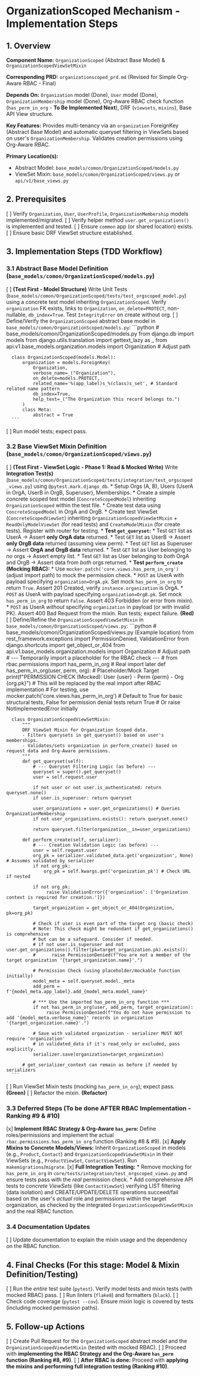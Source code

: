 # OrganizationScoped Mechanism - Implementation Steps

## 1. Overview

**Component Name:**
`OrganizationScoped` (Abstract Base Model) & `OrganizationScopedViewSetMixin`

**Corresponding PRD:**
`organizationscoped_prd.md` (Revised for Simple Org-Aware RBAC - Final)

**Depends On:**
`Organization` model (Done), `User` model (Done), `OrganizationMembership` model (Done), Org-Aware RBAC check function (`has_perm_in_org` - **To Be Implemented Next**), DRF (`viewsets`, `mixins`), Base API View structure.

**Key Features:**
Provides multi-tenancy via an `organization` ForeignKey (Abstract Base Model) and automatic queryset filtering in ViewSets based on user's `OrganizationMembership`. Validates creation permissions using Org-Aware RBAC.

**Primary Location(s):**
*   Abstract Model: `base_models/comon/OrganizationScoped/models.py`
*   ViewSet Mixin: `base_models/comon/OrganizationScoped/views.py` or `api/v1/base_views.py`

## 2. Prerequisites

[ ] Verify `Organization`, `User`, `UserProfile`, `OrganizationMembership` models implemented/migrated.
[ ] Verify helper method `user.get_organizations()` is implemented and tested.
[ ] Ensure `common` app (or shared location) exists.
[ ] Ensure basic DRF ViewSet structure established.

## 3. Implementation Steps (TDD Workflow)

  ### 3.1 Abstract Base Model Definition (`base_models/comon/OrganizationScoped/models.py`)

  [ ] **(Test First - Model Structure)** Write Unit Tests (`base_models/comon/OrganizationScoped/tests/test_orgscoped_model.py`) using a concrete test model inheriting `OrganizationScoped`. Verify `organization` FK exists, links to `Organization`, `on_delete=PROTECT`, non-nullable, `db_index=True`. Test `IntegrityError` on create without org.
  [ ] Define/Verify the `OrganizationScoped` abstract base model in `base_models/comon/OrganizationScoped/models.py`:
      ```python
      # base_models/comon/OrganizationScoped/models.py
      from django.db import models
      from django.utils.translation import gettext_lazy as _
      from api.v1.base_models.organization.models import Organization # Adjust path

      class OrganizationScoped(models.Model):
          organization = models.ForeignKey(
              Organization,
              verbose_name=_("Organization"),
              on_delete=models.PROTECT,
              related_name='%(app_label)s_%(class)s_set', # Standard related name pattern
              db_index=True,
              help_text=_("The Organization this record belongs to.")
          )
          class Meta:
              abstract = True
      ```
  [ ] Run model tests; expect pass.

  ### 3.2 Base ViewSet Mixin Definition (`base_models/comon/OrganizationScoped/views.py`)

  [ ] **(Test First - ViewSet Logic - Phase 1: Read & Mocked Write)**
      Write **Integration Test(s)** (`base_models/comon/OrganizationScoped/tests/integration/test_orgscoped_views.py`) using `@pytest.mark.django_db`.
      *   Setup Orgs (A, B), Users (UserA in OrgA, UserB in OrgB, Superuser), Memberships.
      *   Create a simple concrete scoped test model (`ConcreteScopedModel`) inheriting `OrganizationScoped` within the test file.
      *   Create test data using `ConcreteScopedModel` in OrgA and OrgB.
      *   Create test ViewSet (`ConcreteScopedViewSet`) inheriting `OrganizationScopedViewSetMixin` + `ReadOnlyModelViewSet` (for read tests) and `CreateModelMixin` (for create tests). Register with router for testing.
      *   **Test `get_queryset`:**
          *   Test `GET` list as UserA -> Assert **only OrgA data** returned.
          *   Test `GET` list as UserB -> Assert **only OrgB data** returned (assuming view perm).
          *   Test `GET` list as Superuser -> Assert **OrgA and OrgB data** returned.
          *   Test `GET` list as User belonging to *no* orgs -> Assert empty list.
          *   Test `GET` list as User belonging to *both* OrgA and OrgB -> Assert data from *both* orgs returned.
      *   **Test `perform_create` (Mocking RBAC):**
          *   Use `mocker.patch('core.views.has_perm_in_org')` (adjust import path) to mock the permission check.
          *   `POST` as UserA with payload specifying `organization=OrgA.pk`. Set mock `has_perm_in_org` to return `True`. Assert 201 Created, verify `instance.organization` is OrgA.
          *   `POST` as UserA with payload specifying `organization=OrgB.pk`. Set mock `has_perm_in_org` to return `False`. Assert 403 Forbidden (or error from mixin).
          *   `POST` as UserA *without* specifying `organization` in payload (or with invalid PK). Assert 400 Bad Request from the mixin.
      Run tests; expect failure. **(Red)**
  [ ] Define/Refine the `OrganizationScopedViewSetMixin` in `base_models/comon/OrganizationScoped/views.py`:
      ```python
      # base_models/comon/OrganizationScoped/views.py (Example location)
      from rest_framework.exceptions import PermissionDenied, ValidationError
      from django.shortcuts import get_object_or_404
      from api.v1.base_models.organization.models import Organization # Adjust path
      # --- Temporarily import a placeholder for the RBAC check ---
      # from rbac.permissions import has_perm_in_org # Real import later
      def has_perm_in_org(user, perm, org): # Placeholder/Mock Target
          print(f"PERMISSION CHECK (Mocked): User {user} - Perm {perm} - Org {org.pk}")
          # This will be replaced by the real import after RBAC implementation
          # For testing, use mocker.patch('core.views.has_perm_in_org')
          # Default to True for basic structural tests, False for permission denial tests
          return True # Or raise NotImplementedError initially

      class OrganizationScopedViewSetMixin:
          """
          DRF ViewSet Mixin for Organization Scoped data.
          - Filters querysets in get_queryset() based on user's memberships.
          - Validates/sets organization in perform_create() based on request data and Org-Aware permissions.
          """
          def get_queryset(self):
              # --- Queryset Filtering Logic (as before) ---
              queryset = super().get_queryset()
              user = self.request.user

              if not user or not user.is_authenticated: return queryset.none()
              if user.is_superuser: return queryset

              user_organizations = user.get_organizations() # Queries OrganizationMembership
              if not user_organizations.exists(): return queryset.none()

              return queryset.filter(organization__in=user_organizations)

          def perform_create(self, serializer):
              # --- Creation Validation Logic (as before) ---
              user = self.request.user
              org_pk = serializer.validated_data.get('organization', None) # Assumes validated by serializer
              if not org_pk:
                  org_pk = self.kwargs.get('organization_pk') # Check URL if nested

              if not org_pk:
                   raise ValidationError({'organization': ['Organization context is required for creation.']})

              target_organization = get_object_or_404(Organization, pk=org_pk)

              # Check if user is even part of the target org (basic check)
              # Note: This check might be redundant if get_organizations() is comprehensive
              # but can be a safeguard. Consider if needed.
              # if not user.is_superuser and not user.get_organizations().filter(pk=target_organization.pk).exists():
              #      raise PermissionDenied(f"You are not a member of the target organization '{target_organization.name}'.")

              # Permission Check (using placeholder/mockable function initially)
              model_meta = self.queryset.model._meta
              add_perm = f'{model_meta.app_label}.add_{model_meta.model_name}'

              # *** Use the imported has_perm_in_org function ***
              if not has_perm_in_org(user, add_perm, target_organization):
                   raise PermissionDenied(f"You do not have permission to add '{model_meta.verbose_name}' records in organization '{target_organization.name}'.")

              # Save with validated organization - serializer MUST NOT require 'organization'
              # in validated_data if it's read_only or excluded, pass explicitly.
              serializer.save(organization=target_organization)

          # get_serializer_context can remain as before if needed by serializers
      ```
  [ ] Run ViewSet Mixin tests (mocking `has_perm_in_org`); expect pass. **(Green)**
  [ ] Refactor the mixin. **(Refactor)**

  ### 3.3 Deferred Steps (To be done AFTER RBAC Implementation - Ranking #9 & #10)

  [x] **Implement RBAC Strategy & Org-Aware `has_perm`:** Define roles/permissions and implement the actual `rbac.permissions.has_perm_in_org` function (Ranking #8 & #9).
  [x] **Apply Mixins to Concrete Models/Views:** Inherit `OrganizationScoped` in models (e.g., `Product`, `Contact`) and `OrganizationScopedViewSetMixin` in their ViewSets (e.g., `ProductViewSet`, `ContactViewSet`). Run `makemigrations`/`migrate`.
  [x] **Full Integration Testing:**
      *   Remove mocking for `has_perm_in_org` in `core/tests/integration/test_orgscoped_views.py` and ensure tests pass with the *real* permission check.
      *   Add comprehensive API tests to *concrete ViewSets* (like `ContactViewSet`) verifying LIST filtering (data isolation) and CREATE/UPDATE/DELETE operations succeed/fail based on the user's *actual* role and permissions within the target organization, as checked by the integrated `OrganizationScopedViewSetMixin` and the real RBAC function.

  ### 3.4 Documentation Updates

  [ ] Update documentation to explain the mixin usage and the dependency on the RBAC function.

## 4. Final Checks (For this stage: Model & Mixin Definition/Testing)

[ ] Run the *entire* test suite (`pytest`). Verify model tests and mixin tests (with mocked RBAC) pass.
[ ] Run linters (`flake8`) and formatters (`black`).
[ ] Check code coverage (`pytest --cov`). Ensure mixin logic is covered by tests (including mocked permission paths).

## 5. Follow-up Actions

[ ] Create Pull Request for the `OrganizationScoped` abstract model and the `OrganizationScopedViewSetMixin` (tested with mocked RBAC).
[ ] Proceed with **implementing the RBAC Strategy and the Org-Aware `has_perm` function (Ranking #8, #9)**.
[ ] **After RBAC is done:** Proceed with **applying the mixins and performing full integration testing (Ranking #10)**.

